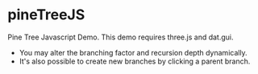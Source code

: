 # pineTreeJS
Pine Tree Javascript Demo.
This demo requires three.js and dat.gui.
- You may alter the branching factor and recursion depth dynamically.
- It's also possible to create new branches by clicking a parent branch.
